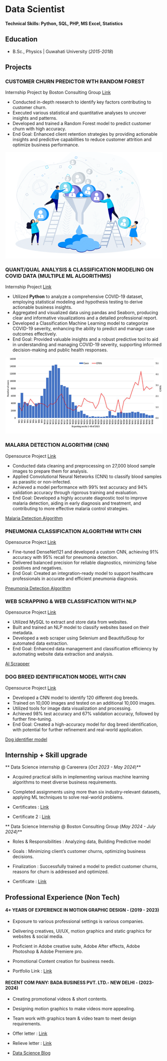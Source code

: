 # Data Scientist

#### Technical Skills: Python, SQL, PHP, MS Excel, Statistics

## Education
- B.Sc., Physics | Guwahati University (_2015-2018_)								       		


## Projects
### CUSTOMER CHURN PREDICTOR WTH RANDOM FOREST
Internship Project by Boston Consulting Group
[Link](https://github.com/SominZex/customer_churn_modeling)

- Conducted in-depth research to identify key factors contributing to customer churn.
- Executed various statistical and quantitative analyses to uncover insights and patterns.
- Developed and trained a Random Forest model to predict customer churn with high accuracy.
- End Goal: Enhanced client retention strategies by providing actionable insights and predictive capabilities to reduce customer attrition and optimize business performance.

![Customer Churn](/assets/img/customer_churn.png)

### QUANT/QUAL ANALYSIS & CLASSIFICATION MODELING ON COVID DATA (MULTIPLE ML ALGORITHMS)
Internship Project
[Link](https://github.com/SominZex/covid_19_ML_Algo)

- Utilized **Python** to analyze a comprehensive COVID-19 dataset, employing statistical modeling and hypothesis testing to derive actionable business insights.
- Aggregated and visualized data using pandas and Seaborn, producing clear and informative visualizations and a detailed professional report.
- Developed a Classification Machine Learning model to categorize COVID-19 severity, enhancing the ability to predict and manage case outcomes effectively.
- End Goal: Provided valuable insights and a robust predictive tool to aid in understanding and managing COVID-19 severity, supporting informed decision-making and public health responses.

![Covid Study](/assets/img/covid.png)

### MALARIA DETECTION ALGORITHM (CNN)
Opensource Project
[Link](https://github.com/SominZex/malaria_detection_cnn)

- Conducted data cleaning and preprocessing on 27,000 blood sample images to prepare them for analysis.
- Applied Convolutional Neural Networks (CNN) to classify blood samples as parasitic or non-infected.
- Achieved a model performance with 99% test accuracy and 94% validation accuracy through rigorous training and evaluation.
- End Goal: Developed a highly accurate diagnostic tool to improve malaria detection, aiding in early diagnosis and treatment, and contributing to more effective malaria control strategies.

[Malaria Detection Algorithm](/assets/img/malaria.jpg)

### PNEUMONIA CLASSIFICATION ALGORITHM WITH CNN
Opensource Project
[Link](https://github.com/SominZex/pneumonia_prediction_cnn)

- Fine-tuned DenseNet121 and developed a custom CNN, achieving 91% accuracy with 95% recall for pneumonia detection.
- Delivered balanced precision for reliable diagnostics, minimizing false positives and negatives.
- End Goal: Created an integration-ready model to support healthcare professionals in accurate and efficient pneumonia diagnosis.

[Pneumonia Detection Algorithm](/assets/img/pneumonia.png)

### WEB SCRAPPING & WEB CLASSIFICATION WITH NLP
Opensource Project
[Link](https://github.com/SominZex/ultra_scrapper)

- Utilized MySQL to extract and store data from websites.
- Built and trained an NLP model to classify websites based on their metadata.
- Developed a web scraper using Selenium and BeautifulSoup for automated data extraction.
- End Goal: Enhanced data management and classification efficiency by automating website data extraction and analysis.

[AI Scrapper](/assets/img/scrappingai.png)

### DOG BREED IDENTIFIICATION MODEL WITH CNN
Opensource Project
[Link](https://github.com/SominZex/CNN_dog_vision)

- Developed a CNN model to identify 120 different dog breeds.
- Trained on 10,000 images and tested on an additional 10,000 images.
- Utilized tools for image data visualization and processing.
- Achieved 98% test accuracy and 67% validation accuracy, followed by further fine-tuning.
- End Goal: Created a high-accuracy model for dog breed identification, with potential for further refinement and real-world application.

[Dog identifier model](/assets/img/dogcnn.png)

## Internship + Skill upgrade
** Data Science internship @ Careerera (_Oct 2023 - May 2024_)**
- Acquired practical skills in implementing various machine learning algorithms to meet diverse business requirements.

- Completed assignments using more than six industry-relevant datasets, applying ML techniques to solve real-world problems.

- Certificates : [Link](https://test.careerera.com/certificate/sU1tNoIrpnETTfa)

- Certificate 2 : [Link](https://test.careerera.com/certificate/4kkVet79Kkin4OM)


** Data Science Internship @ Boston Consulting Group (_May 2024 - July 2024_)**
- Roles & Responsibilities : Analyzing data, Building Predictive model

- Goals : Minimizing client’s customer churns, optimizing business decisions.

- Finalization : Successfully trained a model to predict customer churns, reasons for churn is addressed and optimized.

- Certificate : [Link](https://forage-uploads-prod.s3.amazonaws.com/completion-certificates/BCG%20/Tcz8gTtprzAS4xSoK_BCG_uTpJqAeA46u2a7feo_1723968794295_completion_certificate.pdf)


## Professional Experience (Non Tech)
#### 4+ YEARS OF EXPERIENCE IN MOTION GRAPHIC DESIGN - (2019 - 2023)
- Exposure to various professional settings is various companies.

- Delivering creatives, UI/UX, motion graphics and static graphics for websites & social media.

- Proficient in Adobe creative suite, Adobe After effects, Adobe Photoshop & Adobe Premiere pro.

- Promotional Content creation for business needs.

- Portfolio Link : [Link](https://dev-somin.pantheonsite.io/)

#### RECENT COM PANY: BADA BUSINESS PVT. LTD.- NEW DELHI - (2023-2024)

- Creating promotional videos & short contents.

- Designing motion graphics to make videos more appealing.

- Team work with graphics team & video team to meet design requirements.

- Offer letter : [Link](https://drive.google.com/file/d/1sSBxU72sb60p2Z1IektXG__0D8mPyD-p/view?usp=drivesdk)

- Relieve letter : [Link](https://drive.google.com/file/d/1sT5zQVVQhzYv0AFQZljNv7f2c_QFGSdl/view?usp=drivesdk)

- [Data Science Blog](https://medium.com/@sominzex21/from-chai-breaks-to-code-crashes-the-real-life-of-an-indian-data-scientist-999e176a69bb)
